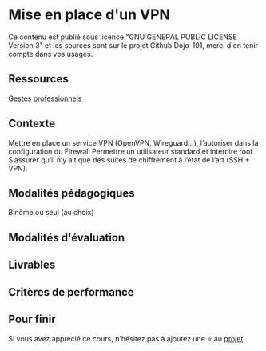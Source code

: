 # Mise en place d'un VPN

Ce contenu est publié sous licence "GNU GENERAL PUBLIC LICENSE Version 3" et les sources sont sur le projet Github Dojo-101, merci d'en tenir compte dans vos usages.

## Ressources

[Gestes professionnels](https://github.com/Aif4thah/Dojo-101)

## Contexte

Mettre en place un service VPN (OpenVPN,  Wireguard…), l’autoriser dans la configuration du Firewall
Permettre un utilisateur standard et interdire root
S’assurer qu’il n’y ait que des suites de chiffrement à l’état de l’art (SSH + VPN).



## Modalités pédagogiques

Binôme ou seul (au choix)

## Modalités d'évaluation


## Livrables


## Critères de performance


## Pour finir

Si vous avez apprécié ce cours, n'hésitez pas à ajoutez une ⭐ au [projet](https://github.com/Aif4thah/Dojo-101)